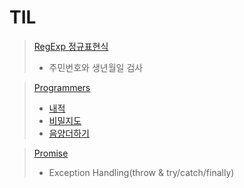 # TIL

> [RegExp 정규표현식](https://github.com/beom220/TIL/tree/main/RegExp) 
> - 주민번호와 생년월일 검사

> [Programmers](https://github.com/beom220/TIL/tree/main/Programmers)
> - [내적](https://github.com/beom220/TIL/blob/main/Programmers/%EB%82%B4%EC%A0%81.md)
> - [비밀지도](https://github.com/beom220/TIL/blob/main/Programmers/%EB%B9%84%EB%B0%80%EC%A7%80%EB%8F%84.md)
> - [음양더하기](https://github.com/beom220/TIL/blob/main/Programmers/%EC%9D%8C%EC%96%91%EB%8D%94%ED%95%98%EA%B8%B0.md)

> [Promise]()
> - Exception Handling(throw & try/catch/finally)